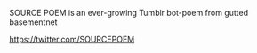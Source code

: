 SOURCE POEM is an ever-growing Tumblr bot-poem from gutted basementnet

https://twitter.com/SOURCEPOEM
